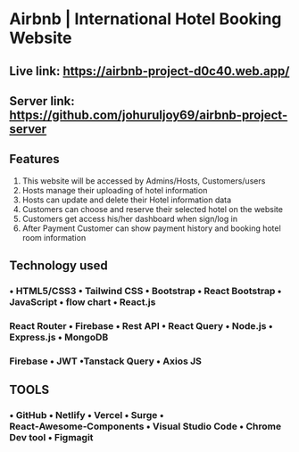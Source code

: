 # Airbnb | International Hotel Booking Website
## Live link: https://airbnb-project-d0c40.web.app/
## Server link: https://github.com/johuruljoy69/airbnb-project-server

## Features
1. This website will be accessed by Admins/Hosts, Customers/users
2. Hosts manage their uploading of hotel information
3. Hosts can update and delete their Hotel information data
4. Customers can choose and reserve their selected hotel on the website
5. Customers get access his/her dashboard when sign/log in
6. After Payment Customer can show payment history and booking hotel room information

## Technology used

### • HTML5/CSS3 • Tailwind CSS • Bootstrap • React Bootstrap • JavaScript • flow chart • React.js

### React Router • Firebase • Rest API • React Query • Node.js • Express.js • MongoDB

### Firebase • JWT •Tanstack Query • Axios JS

## TOOLS
### • GitHub • Netlify • Vercel • Surge • React‑Awesome‑Components • Visual Studio Code • Chrome Dev tool • Figmagit 
